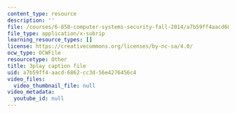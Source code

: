 ```yaml
---
content_type: resource
description: ''
file: /courses/6-858-computer-systems-security-fall-2014/a7b59ff4aacd6862cc3d56e4276456c4_QOtA76ga_fY.srt
file_type: application/x-subrip
learning_resource_types: []
license: https://creativecommons.org/licenses/by-nc-sa/4.0/
ocw_type: OCWFile
resourcetype: Other
title: 3play caption file
uid: a7b59ff4-aacd-6862-cc3d-56e4276456c4
video_files:
  video_thumbnail_file: null
video_metadata:
  youtube_id: null
---
```

